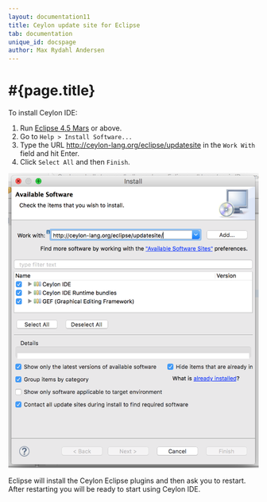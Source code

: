 ```yaml
---
layout: documentation11
title: Ceylon update site for Eclipse
tab: documentation
unique_id: docspage
author: Max Rydahl Andersen
---
```


# #{page.title}

To install Ceylon IDE:

1. Run [Eclipse 4.5 Mars](http://eclipse.org/downloads) or above.
2. Go to `Help > Install Software...`
3. Type the URL <http://ceylon-lang.org/eclipse/updatesite> in the 
   `Work With` field and hit Enter.
4. Click `Select All` and then `Finish`.

![eclipseupdatesite](/images/eclipseupdatesite.png "Update Site")

Eclipse will install the Ceylon Eclipse plugins and then ask you to 
restart. After restarting you will be ready to start using Ceylon IDE.
